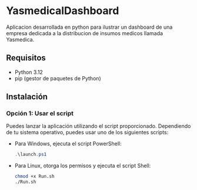 # YasmedicalDashboard

Aplicacion desarrollada en python para ilustrar un dashboard de una empresa dedicada a la distribucion de insumos medicos llamada Yasmedica.

## Requisitos

- Python 3.12
- pip (gestor de paquetes de Python)

## Instalación

### Opción 1: Usar el script

Puedes lanzar la aplicación utilizando el script proporcionado. Dependiendo de tu sistema operativo, puedes usar uno de los siguientes scripts:

- Para Windows, ejecuta el script PowerShell:
  ```powershell
  .\launch.ps1
  
- Para Linux, otorga los permisos y ejecuta el script Shell:
  ```bash
  chmod +x Run.sh
  ./Run.sh

  
